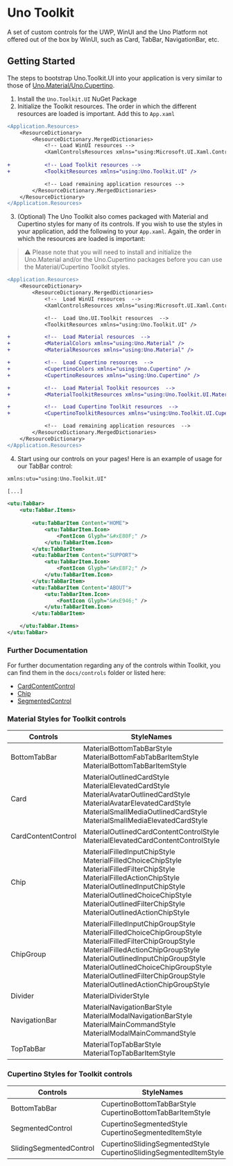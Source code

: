 # Uno Toolkit
A set of custom controls for the UWP, WinUI and the Uno Platform not offered out of the box by WinUI, such as Card, TabBar, NavigationBar, etc.

## Getting Started
The steps to bootstrap Uno.Toolkit.UI into your application is very similar to those of [Uno.Material/Uno.Cupertino](https://github.com/unoplatform/Uno.Themes#getting-started).

1. Install the `Uno.Toolkit.UI` NuGet Package
2. Initialize the Toolkit resources. The order in which the different resources are loaded is important. Add this to `App.xaml`
```diff
<Application.Resources>
	<ResourceDictionary>
		<ResourceDictionary.MergedDictionaries>
			<!-- Load WinUI resources -->
			<XamlControlsResources xmlns="using:Microsoft.UI.Xaml.Controls" />
				
+			<!-- Load Toolkit resources -->
+			<ToolkitResources xmlns="using:Uno.Toolkit.UI" />

			<!-- Load remaining application resources -->
		</ResourceDictionary.MergedDictionaries>
	</ResourceDictionary>
</Application.Resources>
```
3. (Optional) The Uno Toolkit also comes packaged with Material and Cupertino styles for many of its controls. If you wish to use the styles in your application, add the following to your `App.xaml`. Again, the order in which the resources are loaded is important:

> ⚠️
>  Please note that you will need to install and initialize the Uno.Material and/or the Uno.Cupertino packages before you can use the Material/Cupertino Toolkit styles.

```diff
<Application.Resources>
	<ResourceDictionary>
		<ResourceDictionary.MergedDictionaries>
			<!--  Load WinUI resources  -->
			<XamlControlsResources xmlns="using:Microsoft.UI.Xaml.Controls" />

			<!--  Load Uno.UI.Toolkit resources  -->
			<ToolkitResources xmlns="using:Uno.Toolkit.UI" />

+			<!--  Load Material resources  -->
+			<MaterialColors xmlns="using:Uno.Material" />
+			<MaterialResources xmlns="using:Uno.Material" />

+			<!--  Load Cupertino resources  -->
+			<CupertinoColors xmlns="using:Uno.Cupertino" />
+			<CupertinoResources xmlns="using:Uno.Cupertino" />

+			<!--  Load Material Toolkit resources  -->
+			<MaterialToolkitResources xmlns="using:Uno.Toolkit.UI.Material" />

+			<!--  Load Cupertino Toolkit resources  -->
+			<CupertinoToolkitResources xmlns="using:Uno.Toolkit.UI.Cupertino" />

			<!--  Load remaining application resources  -->
		</ResourceDictionary.MergedDictionaries>
	</ResourceDictionary>
</Application.Resources>
```

4. Start using our controls on your pages!
Here is an example of usage for our TabBar control:

```xml
xmlns:utu="using:Uno.Toolkit.UI"

[...]

<utu:TabBar>
    <utu:TabBar.Items>
        
        <utu:TabBarItem Content="HOME">
            <utu:TabBarItem.Icon>
                <FontIcon Glyph="&#xE80F;" />
            </utu:TabBarItem.Icon>
        </utu:TabBarItem>
        <utu:TabBarItem Content="SUPPORT">
            <utu:TabBarItem.Icon>
                <FontIcon Glyph="&#xE8F2;" />
            </utu:TabBarItem.Icon>
        </utu:TabBarItem>
        <utu:TabBarItem Content="ABOUT">
            <utu:TabBarItem.Icon>
                <FontIcon Glyph="&#xE946;" />
            </utu:TabBarItem.Icon>
        </utu:TabBarItem>

    </utu:TabBar.Items>
</utu:TabBar>
```

### Further Documentation
For further documentation regarding any of the controls within Toolkit, you can find them in the `docs/controls` folder or listed here:
- [CardContentControl](docs/controls/CardContentControl.md)
- [Chip](docs/controls/Chip.md)
- [SegmentedControl](docs/controls/SegmentedControls.md)

### Material Styles for Toolkit controls
| **Controls**              | **StyleNames**                                                                |
|---------------------------|-------------------------------------------------------------------------------|
| BottomTabBar              | MaterialBottomTabBarStyle <br> MaterialBottomFabTabBarItemStyle <br> MaterialBottomTabBarItemStyle  |
| Card                      | MaterialOutlinedCardStyle <br> MaterialElevatedCardStyle <br> MaterialAvatarOutlinedCardStyle <br> MaterialAvatarElevatedCardStyle <br> MaterialSmallMediaOutlinedCardStyle <br> MaterialSmallMediaElevatedCardStyle |
| CardContentControl        | MaterialOutlinedCardContentControlStyle <br> MaterialElevatedCardContentControlStyle |
| Chip                      | MaterialFilledInputChipStyle<br>MaterialFilledChoiceChipStyle<br>MaterialFilledFilterChipStyle<br>MaterialFilledActionChipStyle<br>MaterialOutlinedInputChipStyle<br>MaterialOutlinedChoiceChipStyle<br>MaterialOutlinedFilterChipStyle<br>MaterialOutlinedActionChipStyle |
| ChipGroup                 | MaterialFilledInputChipGroupStyle<br>MaterialFilledChoiceChipGroupStyle<br>MaterialFilledFilterChipGroupStyle<br>MaterialFilledActionChipGroupStyle<br>MaterialOutlinedInputChipGroupStyle<br>MaterialOutlinedChoiceChipGroupStyle<br>MaterialOutlinedFilterChipGroupStyle<br>MaterialOutlinedActionChipGroupStyle |
| Divider                   | MaterialDividerStyle |
| NavigationBar             | MaterialNavigationBarStyle <br> MaterialModalNavigationBarStyle <br> MaterialMainCommandStyle <br> MaterialModalMainCommandStyle |
| TopTabBar                 | MaterialTopTabBarStyle <br> MaterialTopTabBarItemStyle |



### Cupertino Styles for Toolkit controls
| **Controls**              | **StyleNames**                                                                |
|---------------------------|-------------------------------------------------------------------------------|
| BottomTabBar              | CupertinoBottomTabBarStyle <br> CupertinoBottomTabBarItemStyle |
| SegmentedControl          | CupertinoSegmentedStyle <br> CupertinoSegmentedItemStyle |
| SlidingSegmentedControl   | CupertinoSlidingSegmentedStyle <br> CupertinoSlidingSegmentedItemStyle |

